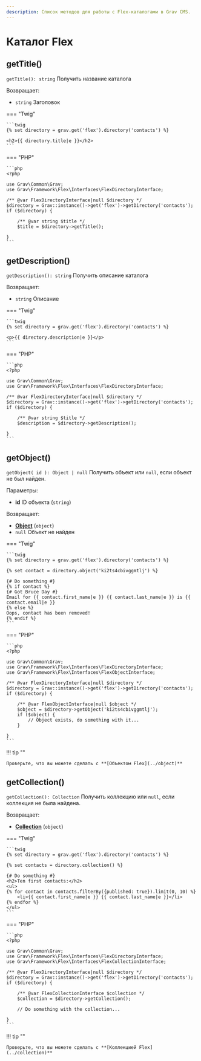 ```yaml
---
description: Список методов для работы с Flex-каталогами в Grav CMS.
---
```


# Каталог Flex

## getTitle()

`getTitle(): string` Получить название каталога

Возвращает:

* `string` Заголовок

=== "Twig"

	```twig
	{% set directory = grav.get('flex').directory('contacts') %}

	<h2>{{ directory.title|e }}</h2>
	```

=== "PHP"

	```php
	<?php

	use Grav\Common\Grav;
	use Grav\Framework\Flex\Interfaces\FlexDirectoryInterface;

	/** @var FlexDirectoryInterface|null $directory */
	$directory = Grav::instance()->get('flex')->getDirectory('contacts');
	if ($directory) {

		/** @var string $title */
		$title = $directory->getTitle();

	}
	```

## getDescription()

`getDescription(): string` Получить описание каталога

Возвращает:

* `string` Описание

=== "Twig"

	```twig
	{% set directory = grav.get('flex').directory('contacts') %}

	<p>{{ directory.description|e }}</p>
	```

=== "PHP"

	```php
	<?php

	use Grav\Common\Grav;
	use Grav\Framework\Flex\Interfaces\FlexDirectoryInterface;

	/** @var FlexDirectoryInterface|null $directory */
	$directory = Grav::instance()->get('flex')->getDirectory('contacts');
	if ($directory) {

		/** @var string $title */
		$description = $directory->getDescription();

	}
	```

## getObject()

`getObject( id ): Object | null` Получить объект или `null`, если объект не был найден.

Параметры:

* **id** ID объекта (`string`)

Возвращает:

* **[Object](../object)** (`object`)
* `null` Объект не найден

=== "Twig"

	```twig
	{% set directory = grav.get('flex').directory('contacts') %}

	{% set contact = directory.object('ki2ts4cbivggmtlj') %}

	{# Do something #}
	{% if contact %}
	{# Got Bruce Day #}
	Email for {{ contact.first_name|e }} {{ contact.last_name|e }} is {{ contact.email|e }}
	{% else %}
	Oops, contact has been removed!
	{% endif %}
	```

=== "PHP"

	```php
	<?php

	use Grav\Common\Grav;
	use Grav\Framework\Flex\Interfaces\FlexDirectoryInterface;
	use Grav\Framework\Flex\Interfaces\FlexObjectInterface;

	/** @var FlexDirectoryInterface|null $directory */
	$directory = Grav::instance()->get('flex')->getDirectory('contacts');
	if ($directory) {

		/** @var FlexObjectInterface|null $object */
		$object = $directory->getObject('ki2ts4cbivggmtlj');
		if ($object) {
			// Object exists, do something with it...
		}

	}
	```

!!! tip ""

	Проверьте, что вы можете сделать с **[Объектом Flex](../object)**

## getCollection()

`getCollection(): Collection` Получить коллекцию или `null`, если коллекция не была найдена.

Возвращает:

* **[Collection](../collection)** (`object`)

=== "Twig"

	```twig
	{% set directory = grav.get('flex').directory('contacts') %}

	{% set contacts = directory.collection() %}

	{# Do something #}
	<h2>Ten first contacts:</h2>
	<ul>
	{% for contact in contacts.filterBy({published: true}).limit(0, 10) %}
		<li>{{ contact.first_name|e }} {{ contact.last_name|e }}</li>
	{% endfor %}
	</ul>
	```

=== "PHP"

	```php
	<?php

	use Grav\Common\Grav;
	use Grav\Framework\Flex\Interfaces\FlexDirectoryInterface;
	use Grav\Framework\Flex\Interfaces\FlexCollectionInterface;

	/** @var FlexDirectoryInterface|null $directory */
	$directory = Grav::instance()->get('flex')->getDirectory('contacts');
	if ($directory) {

		/** @var FlexCollectionInterface $collection */
		$collection = $directory->getCollection();

		// Do something with the collection...

	}
	```

!!! tip ""

	Проверьте, что вы можете сделать с **[Коллекцией Flex](../collection)**
